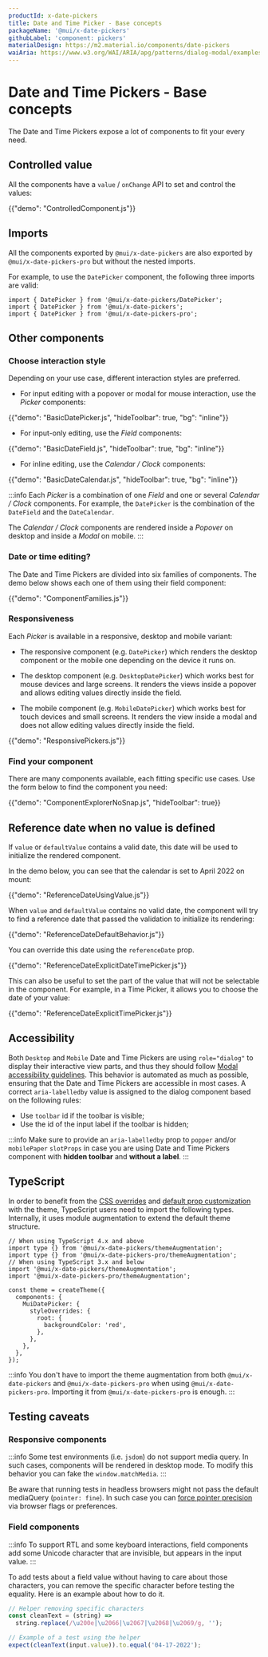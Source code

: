 ```yaml
---
productId: x-date-pickers
title: Date and Time Picker - Base concepts
packageName: '@mui/x-date-pickers'
githubLabel: 'component: pickers'
materialDesign: https://m2.material.io/components/date-pickers
waiAria: https://www.w3.org/WAI/ARIA/apg/patterns/dialog-modal/examples/datepicker-dialog/
---
```


# Date and Time Pickers - Base concepts

<p class="description">The Date and Time Pickers expose a lot of components to fit your every need.</p>

## Controlled value

All the components have a `value` / `onChange` API to set and control the values:

{{"demo": "ControlledComponent.js"}}

## Imports

All the components exported by `@mui/x-date-pickers` are also exported by `@mui/x-date-pickers-pro` but without the nested imports.

For example, to use the `DatePicker` component, the following three imports are valid:

```tsx
import { DatePicker } from '@mui/x-date-pickers/DatePicker';
import { DatePicker } from '@mui/x-date-pickers';
import { DatePicker } from '@mui/x-date-pickers-pro';
```

## Other components

### Choose interaction style

Depending on your use case, different interaction styles are preferred.

- For input editing with a popover or modal for mouse interaction, use the _Picker_ components:

{{"demo": "BasicDatePicker.js", "hideToolbar": true, "bg": "inline"}}

- For input-only editing, use the _Field_ components:

{{"demo": "BasicDateField.js", "hideToolbar": true, "bg": "inline"}}

- For inline editing, use the _Calendar / Clock_ components:

{{"demo": "BasicDateCalendar.js", "hideToolbar": true, "bg": "inline"}}

:::info
Each _Picker_ is a combination of one _Field_ and one or several _Calendar / Clock_ components.
For example, the `DatePicker` is the combination of the `DateField` and the `DateCalendar`.

The _Calendar / Clock_ components are rendered inside a _Popover_ on desktop and inside a _Modal_ on mobile.
:::

### Date or time editing?

The Date and Time Pickers are divided into six families of components.
The demo below shows each one of them using their field component:

{{"demo": "ComponentFamilies.js"}}

### Responsiveness

Each _Picker_ is available in a responsive, desktop and mobile variant:

- The responsive component (e.g. `DatePicker`) which renders the desktop component or the mobile one depending on the device it runs on.

- The desktop component (e.g. `DesktopDatePicker`) which works best for mouse devices and large screens.
  It renders the views inside a popover and allows editing values directly inside the field.

- The mobile component (e.g. `MobileDatePicker`) which works best for touch devices and small screens.
  It renders the view inside a modal and does not allow editing values directly inside the field.

{{"demo": "ResponsivePickers.js"}}

### Find your component

There are many components available, each fitting specific use cases. Use the form below to find the component you need:

{{"demo": "ComponentExplorerNoSnap.js", "hideToolbar": true}}

## Reference date when no value is defined

If `value` or `defaultValue` contains a valid date, this date will be used to initialize the rendered component.

In the demo below, you can see that the calendar is set to April 2022 on mount:

{{"demo": "ReferenceDateUsingValue.js"}}

When `value` and `defaultValue` contains no valid date, the component will try to find a reference date that passed the validation to initialize its rendering:

{{"demo": "ReferenceDateDefaultBehavior.js"}}

You can override this date using the `referenceDate` prop.

{{"demo": "ReferenceDateExplicitDateTimePicker.js"}}

This can also be useful to set the part of the value that will not be selectable in the component.
For example, in a Time Picker, it allows you to choose the date of your value:

{{"demo": "ReferenceDateExplicitTimePicker.js"}}

## Accessibility

Both `Desktop` and `Mobile` Date and Time Pickers are using `role="dialog"` to display their interactive view parts, and thus they should follow [Modal accessibility guidelines](/material-ui/react-modal/#accessibility).
This behavior is automated as much as possible, ensuring that the Date and Time Pickers are accessible in most cases.
A correct `aria-labelledby` value is assigned to the dialog component based on the following rules:

- Use `toolbar` id if the toolbar is visible;
- Use the id of the input label if the toolbar is hidden;

:::info
Make sure to provide an `aria-labelledby` prop to `popper` and/or `mobilePaper` `slotProps` in case you are using Date and Time Pickers component with **hidden toolbar** and **without a label**.
:::

## TypeScript

In order to benefit from the [CSS overrides](/material-ui/customization/theme-components/#theme-style-overrides) and [default prop customization](/material-ui/customization/theme-components/#theme-default-props) with the theme, TypeScript users need to import the following types.
Internally, it uses module augmentation to extend the default theme structure.

```tsx
// When using TypeScript 4.x and above
import type {} from '@mui/x-date-pickers/themeAugmentation';
import type {} from '@mui/x-date-pickers-pro/themeAugmentation';
// When using TypeScript 3.x and below
import '@mui/x-date-pickers/themeAugmentation';
import '@mui/x-date-pickers-pro/themeAugmentation';

const theme = createTheme({
  components: {
    MuiDatePicker: {
      styleOverrides: {
        root: {
          backgroundColor: 'red',
        },
      },
    },
  },
});
```

:::info
You don't have to import the theme augmentation from both `@mui/x-date-pickers` and `@mui/x-date-pickers-pro` when using `@mui/x-date-pickers-pro`.
Importing it from `@mui/x-date-pickers-pro` is enough.
:::

## Testing caveats

### Responsive components

:::info
Some test environments (i.e. `jsdom`) do not support media query. In such cases, components will be rendered in desktop mode. To modify this behavior you can fake the `window.matchMedia`.
:::

Be aware that running tests in headless browsers might not pass the default mediaQuery (`pointer: fine`).
In such case you can [force pointer precision](https://github.com/microsoft/playwright/issues/7769#issuecomment-1205106311) via browser flags or preferences.

### Field components

:::info
To support RTL and some keyboard interactions, field components add some Unicode character that are invisible, but appears in the input value.
:::

To add tests about a field value without having to care about those characters, you can remove the specific character before testing the equality.
Here is an example about how to do it.

```js
// Helper removing specific characters
const cleanText = (string) =>
  string.replace(/\u200e|\u2066|\u2067|\u2068|\u2069/g, '');

// Example of a test using the helper
expect(cleanText(input.value)).to.equal('04-17-2022');
```

